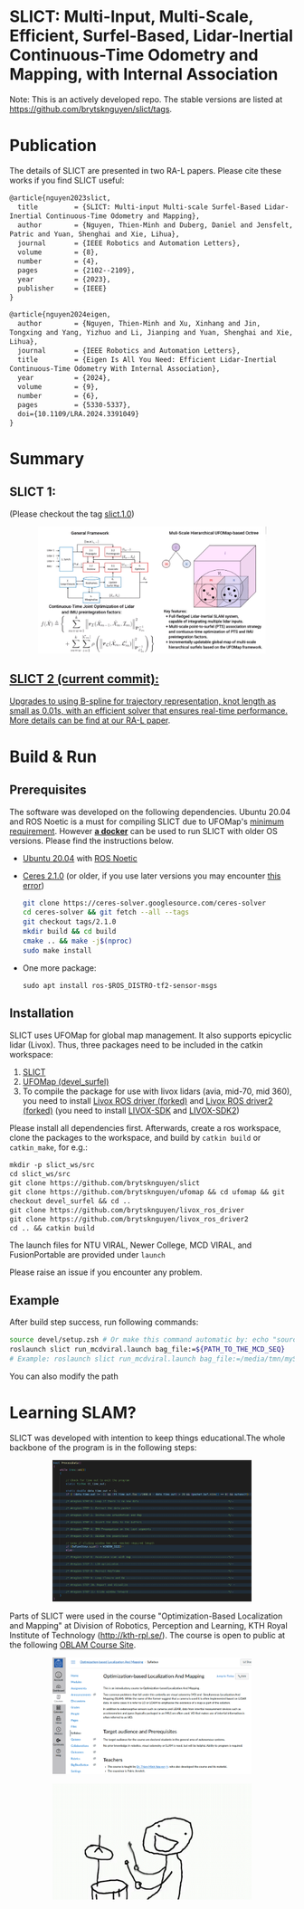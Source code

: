 SLICT: Multi-Input, Multi-Scale, Efficient, Surfel-Based, Lidar-Inertial Continuous-Time Odometry and Mapping, with Internal Association
===

Note: This is an actively developed repo. The stable versions are listed at https://github.com/brytsknguyen/slict/tags.

# Publication
The details of SLICT are presented in two RA-L papers. Please cite these works if you find SLICT useful:

```
@article{nguyen2023slict,
  title         = {SLICT: Multi-input Multi-scale Surfel-Based Lidar-Inertial Continuous-Time Odometry and Mapping},
  author        = {Nguyen, Thien-Minh and Duberg, Daniel and Jensfelt, Patric and Yuan, Shenghai and Xie, Lihua},
  journal       = {IEEE Robotics and Automation Letters},
  volume        = {8},
  number        = {4},
  pages         = {2102--2109},
  year          = {2023},
  publisher     = {IEEE}
}
```

```
@article{nguyen2024eigen,
  author        = {Nguyen, Thien-Minh and Xu, Xinhang and Jin, Tongxing and Yang, Yizhuo and Li, Jianping and Yuan, Shenghai and Xie, Lihua},
  journal       = {IEEE Robotics and Automation Letters}, 
  title         = {Eigen Is All You Need: Efficient Lidar-Inertial Continuous-Time Odometry With Internal Association}, 
  year          = {2024},
  volume        = {9},
  number        = {6},
  pages         = {5330-5337},
  doi={10.1109/LRA.2024.3391049}
}
```


# Summary

## SLICT 1:
(Please checkout the tag [slict.1.0](https://github.com/brytsknguyen/slict/releases/tag/slict.1.0))
<div align="center">
    <a href="https://youtu.be/mogIgBq97Hs" target="_blank">
    <img src="docs/thumbnail.png" width=80% />
</div>

## SLICT 2 (current commit):

Upgrades to using B-spline for trajectory representation, knot length as small as 0.01s, with an efficient solver that ensures real-time performance.
More details can be find at our [RA-L paper](https://ieeexplore.ieee.org/document/10504969).


# Build & Run

## Prerequisites

The software was developed on the following dependencies. Ubuntu 20.04 and ROS Noetic is a must for compiling SLICT due to UFOMap's [minimum requirement](https://github.com/UnknownFreeOccupied/ufomap/wiki/Setup#installation). However **<u>a docker</u>** can be used to run SLICT with older OS versions. Please find the instructions below.
- [Ubuntu 20.04](https://releases.ubuntu.com/20.04/) with [ROS Noetic](http://wiki.ros.org/noetic/Installation)

- [Ceres 2.1.0](http://ceres-solver.org/installation.html) (or older, if you use later versions you may encounter [this error](https://github.com/brytsknguyen/slict/issues/2#issuecomment-1431686045))

    ```bash
    git clone https://ceres-solver.googlesource.com/ceres-solver
    cd ceres-solver && git fetch --all --tags
    git checkout tags/2.1.0
    mkdir build && cd build
    cmake .. && make -j$(nproc)
    sudo make install
    ```

- One more package:

    ```
    sudo apt install ros-$ROS_DISTRO-tf2-sensor-msgs
    ```

## Installation

SLICT uses UFOMap for global map management. It also supports epicyclic lidar (Livox). Thus, three packages need to be included in the catkin workspace:

1. [SLICT](https://github.com/brytsknguyen/slict)
2. [UFOMap (devel_surfel)](https://github.com/brytsknguyen/ufomap/tree/devel_surfel)
3. To compile the package for use with livox lidars (avia, mid-70, mid 360), you need to install [Livox ROS driver (forked)](https://github.com/brytsknguyen/livox_ros_driver) and [Livox ROS driver2 (forked)](https://github.com/brytsknguyen/livox_ros_driver2) (you need to install [LIVOX-SDK](https://github.com/Livox-SDK/Livox-SDK) and [LIVOX-SDK2](https://github.com/Livox-SDK/Livox-SDK2))

Please install all dependencies first. Afterwards, create a ros workspace, clone the packages to the workspace, and build by `catkin build` or `catkin_make`, for e.g.:

```
mkdir -p slict_ws/src
cd slict_ws/src
git clone https://github.com/brytsknguyen/slict
git clone https://github.com/brytsknguyen/ufomap && cd ufomap && git checkout devel_surfel && cd ..
git clone https://github.com/brytsknguyen/livox_ros_driver
git clone https://github.com/brytsknguyen/livox_ros_driver2
cd .. && catkin build
```
The launch files for NTU VIRAL, Newer College, MCD VIRAL, and FusionPortable are provided under `launch`

Please raise an issue if you encounter any problem.

## Example

After build step success, run following commands:

```bash
source devel/setup.zsh # Or make this command automatic by: echo "source /home/$USER/slict_ws/devel/setup.bash" >> ~/.bashrc"
roslaunch slict run_mcdviral.launch bag_file:=${PATH_TO_THE_MCD_SEQ}
# Example: roslaunch slict run_mcdviral.launch bag_file:=/media/tmn/mySataSSD1/DATASETS/MCDVIRAL/PublishedSequences/ntu_day_01/*.bag
```
<!-- <p align="center">
<img src="docs/example.png" alt= “” width="70%" height="70%">
</p> -->

You can also modify the path 

<!-- # Docker User

## Precompiled Image

To use SLICT on any platform without compiling issues, we prepare a [docker image](https://hub.docker.com/repository/docker/brytsknguyen/slict-noetic-focal/general) with all things precomiled.

First, please install docker engine using the instructions at https://docs.docker.com/engine/install .

Once done, pull this repo into your workspace, then build (ignore error), and `source devel/setup.sh` to update the path to packages. For e.g.
    
```
mkdir catkin_ws/src
cd catkin_ws/src
git clone https://github.com/brytsknguyen/slict
catkin build                                        # there may be error
source ../devel/setup.bash                          # now SLICT's path is set
```

Now we can just call the scripts under `docker` for the corresponding dataset. For example you can run SLICT with an NTU VIRAL sequence by

```
roscd slict/docker && ./run_ntuviral.sh /path/to/dataset
```

You can also set a default /path/to/dataset in the script `run_ntuviral.sh` at [this line](https://github.com/brytsknguyen/slict/blob/877cad94b209be94defd6a7c578bd55b349d1024/docker/run_ntuviral.sh#L6).

To change between the sequence, simply change the `bag_file` argument in the [launch file](https://github.com/brytsknguyen/slict/blob/877cad94b209be94defd6a7c578bd55b349d1024/launch/run_ntuviral.launch#L23).

## Recompile SLICT on local container

For advance users who wants to test your changes to SLICT on the local container, simply build one with the provided docker file:

```
roscd slict/docker && make build  # Container is named slict-noetic-focal
```

Afterwards, you can remove the [repository reference](https://github.com/brytsknguyen/slict/blob/877cad94b209be94defd6a7c578bd55b349d1024/docker/run_ntuviral.sh#L7) `brytsknguyen` in the script to use the local container `slict-noetic-focal` -->

# Learning SLAM?

SLICT was developed with intention to keep things educational.The whole backbone of the program is in the following steps:

<p align="center">
<img src="docs/slam_backbone.png" alt= “” width="70%" height="70%">
</p>

Parts of SLICT were used in the course "Optimization-Based Localization and Mapping" at Division of Robotics, Perception and Learning, KTH Royal Institute of Technology (http://kth-rpl.se/). The course is open to public at the following [OBLAM Course Site](https://canvas.kth.se/courses/40649).

<p align="center">
<img src="docs/Course.png" alt= “” width="70%" height="70%">
</p>

<p align="center">
<img src="docs/ba-dum-tsss.gif" alt= “” width="70%" height="70%">
</p>
